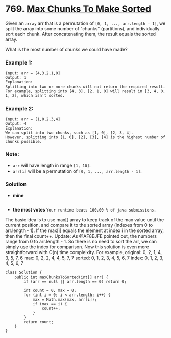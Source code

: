 # 769. [Max Chunks To Make Sorted](https://leetcode.com/problems/max-chunks-to-make-sorted/description/)

Given an `array` arr that is a permutation of `[0, 1, ..., arr.length - 1]`, we split the array into some number of "chunks" (partitions), and individually sort each chunk.  After concatenating them, the result equals the sorted array.

What is the most number of chunks we could have made?

### Example 1:
    Input: arr = [4,3,2,1,0]
    Output: 1
    Explanation:
    Splitting into two or more chunks will not return the required result.
    For example, splitting into [4, 3], [2, 1, 0] will result in [3, 4, 0, 1, 2], which isn't sorted.

### Example 2:
    Input: arr = [1,0,2,3,4]
    Output: 4
    Explanation:
    We can split into two chunks, such as [1, 0], [2, 3, 4].
    However, splitting into [1, 0], [2], [3], [4] is the highest number of chunks possible.

### Note:
* `arr` will have length in range `[1, 10]`.
* `arr[i]` will be a permutation of `[0, 1, ..., arr.length - 1]`.

### Solution
* **mine**
```
```

* **the most votes**  `Your runtime beats 100.00 % of java submissions.`

The basic idea is to use max[] array to keep track of the max value until the current position, and compare it to the sorted array (indexes from 0 to arr.length - 1). If the max[i] equals the element at index i in the sorted array, then the final count++.
Update: As @AF8EJFE pointed out, the numbers range from 0 to arr.length - 1. So there is no need to sort the arr, we can simply use the index for comparison. Now this solution is even more straightforward with O(n) time complelxity.
For example,
        original: 0, 2, 1, 4, 3, 5, 7, 6
        max:      0, 2, 2, 4, 4, 5, 7, 7
        sorted:   0, 1, 2, 3, 4, 5, 6, 7
        index:    0, 1, 2, 3, 4, 5, 6, 7
```
class Solution {
    public int maxChunksToSorted(int[] arr) {
        if (arr == null || arr.length == 0) return 0;

        int count = 0, max = 0;
        for (int i = 0; i < arr.length; i++) {
            max = Math.max(max, arr[i]);
            if (max == i) {
                count++;
            }
        }
        return count;
    }
}
```

